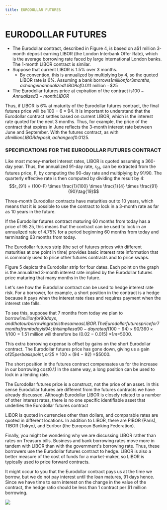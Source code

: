 ```yaml
---
title: EURODOLLAR FUTURES
---
```


# EURODOLLAR FUTURES
- The Eurodollar contract,  described in Figure 4,  is based on a$1 million 3-month deposit earning LIBOR (the London Interbank Offer Rate),  which is the average borrowing rate faced by large international London banks. The 1-month LIBOR contract is similar.
- Suppose that current LIBOR is 1.5% over 3 months.
	- By convention,  this is annualized by multiplying by 4,  so the quoted LIBOR rate is 6%. Assuming a bank borrows$1 million for  3 months,  a change in annualized LIBOR of 0.01% (1 basis point) would raise its borrowing cost by 0.0001/4 ×$1 million =$25
- The Eurodollar futures price at expiration of the contract is$100 − Annualized 3-month LIBOR$

Thus,  if LIBOR is 6% at maturity of the Eurodollar futures contract,  the final futures price will be 100 − 6 = 94. It is important to understand that the Eurodollar contract settles based on current LIBOR,  which is the interest rate quoted for the next 3 months. Thus,  for example,  the price of the contract that expires in June reflects the 3-month interest rate between June and September. With the futures contract,  as with a$1 million LIBOR deposit,  a change of 0.01% in the rate is worth$25.

### SPECIFICATIONS FOR THE EURODOLLAR FUTURES CONTRACT

Like most money-market interest rates,  LIBOR is quoted assuming a 360-day year. Thus,  the annualized 91-day rate, $r_{91}$,  can be extracted from the futures price,  F,  by computing the 90-day rate and multiplying by 91/90. The quarterly effective rate is then computed by dividing the result by 4:$$r_{91} = (100-F) \times \frac{1}{100} \times \frac{1}{4} \times \frac{91}{90}\tag{19}$$

Three-month Eurodollar contracts have maturities out to 10 years,  which means that it is possible to use the contract to lock in a 3-month rate as far as 10 years in the future.

If the Eurodollar futures contract maturing 60 months from today has a price of 95.25,  this means that the contract can be used to lock in an annualized rate of 4.75% for a period beginning 60 months from today and terminating 63 months from today.

The Eurodollar futures strip (the set of futures prices with different maturities at one point in time) provides basic interest rate information that is commonly used to price other futures contracts and to price swaps.

Figure 5 depicts the Eurodollar strip for four dates. Each point on the graph is the annualized 3-month interest rate implied by the Eurodollar futures price maturing that many months in the future.

Let's see how the Eurodollar contract can be used to hedge interest rate risk. For a borrower,  for example,  a short position in the contract is a hedge because it pays when the interest rate rises and requires payment when the interest rate falls. 

To see this,  suppose that 7 months from today we plan to borrow$1 million for 90 days,  and that our borrowing rate is the same as LIBOR. The Eurodollar futures price for 7 months from today is 94; this implies a 90-day rate of (100 − 94) × 90/360 × 1/100 = 1.5%. Now suppose that 7 months hence,  3-month LIBOR is 8%,  which implies a Eurodollar futures price of 92. The implied 90-day rate is 2%. Our extra borrowing expense over 90 days on$1 million will therefore be (0.02 − 0.015) ×$1m =$5000.

This extra borrowing expense is offset by gains on the short Eurodollar contract. The Eurodollar futures price has gone down,  giving us a gain of$25 per basis point,  or$25 × 100 × (94 − 92) =$5000.

The short position in the futures contract compensates us for the increase in our borrowing cost0.\1 In the same way,  a long position can be used to lock in a lending rate.

The Eurodollar futures price is a construct,  not the price of an asset. In this sense Eurodollar futures are different from the futures contracts we have already discussed. Although Eurodollar LIBOR is closely related to a number of other interest rates,  there is no one specific identifiable asset that underlies the Eurodollar futures contract

LIBOR is quoted in currencies other than dollars,  and comparable rates are quoted in different locations. In addition to LIBOR,  there are PIBOR (Paris),  TIBOR (Tokyo),  and Euribor (the European Banking Federation).

Finally,  you might be wondering why we are discussing LIBOR rather than rates on Treasury bills. Business and bank borrowing rates move more in tandem with LIBOR than with the government's borrowing rate. Thus,  these borrowers use the Eurodollar futures contract to hedge. LIBOR is also a better measure of the cost of funds for a market-maker,  so LIBOR is typically used to price forward contracts.

It might occur to you that the Eurodollar contract pays us at the time we borrow,  but we do not pay interest until the loan matures,  91 days hence. Since we have time to earn interest on the change in the value of the contract,  the hedge ratio should be less than 1 contract per \$1 million borrowing.

![](CleanShot%202024-01-28%20-000164@2x.png)